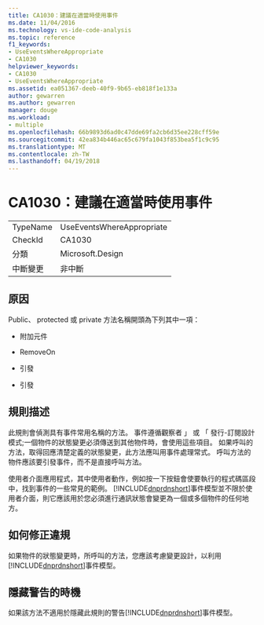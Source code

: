 ```yaml
---
title: CA1030：建議在適當時使用事件
ms.date: 11/04/2016
ms.technology: vs-ide-code-analysis
ms.topic: reference
f1_keywords:
- UseEventsWhereAppropriate
- CA1030
helpviewer_keywords:
- CA1030
- UseEventsWhereAppropriate
ms.assetid: ea051367-deeb-40f9-9b65-eb818f1e133a
author: gewarren
ms.author: gewarren
manager: douge
ms.workload:
- multiple
ms.openlocfilehash: 66b9893d6ad0c47dde69fa2cb6d35ee228cff59e
ms.sourcegitcommit: 42ea834b446ac65c679fa1043f853bea5f1c9c95
ms.translationtype: MT
ms.contentlocale: zh-TW
ms.lasthandoff: 04/19/2018
---
```

# <a name="ca1030-use-events-where-appropriate"></a>CA1030：建議在適當時使用事件
|||
|-|-|
|TypeName|UseEventsWhereAppropriate|
|CheckId|CA1030|
|分類|Microsoft.Design|
|中斷變更|非中斷|

## <a name="cause"></a>原因
 Public、 protected 或 private 方法名稱開頭為下列其中一項：

-   附加元件

-   RemoveOn

-   引發

-   引發

## <a name="rule-description"></a>規則描述
 此規則會偵測具有事件常用名稱的方法。 事件遵循觀察者 」 或 「 發行-訂閱設計模式;一個物件的狀態變更必須傳送到其他物件時，會使用這些項目。 如果呼叫的方法，取得回應清楚定義的狀態變更，此方法應叫用事件處理常式。 呼叫方法的物件應該要引發事件，而不是直接呼叫方法。

 使用者介面應用程式，其中使用者動作，例如按一下按鈕會使要執行的程式碼區段中，找到事件的一些常見的範例。 [!INCLUDE[dnprdnshort](../code-quality/includes/dnprdnshort_md.md)]事件模型並不限於使用者介面，則它應該用於您必須進行通訊狀態會變更為一個或多個物件的任何地方。

## <a name="how-to-fix-violations"></a>如何修正違規
 如果物件的狀態變更時，所呼叫的方法，您應該考慮變更設計，以利用[!INCLUDE[dnprdnshort](../code-quality/includes/dnprdnshort_md.md)]事件模型。

## <a name="when-to-suppress-warnings"></a>隱藏警告的時機
 如果該方法不適用於隱藏此規則的警告[!INCLUDE[dnprdnshort](../code-quality/includes/dnprdnshort_md.md)]事件模型。